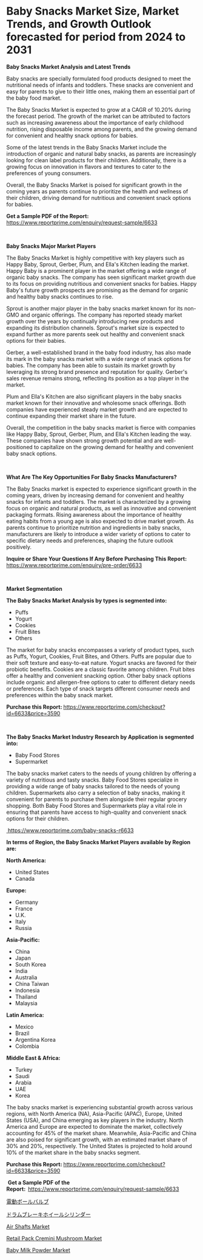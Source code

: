 <p><h1>Baby Snacks Market Size, Market Trends, and Growth Outlook forecasted for period from 2024 to 2031</h1></p><p><strong>Baby Snacks Market Analysis and Latest Trends</strong></p>
<p><p>Baby snacks are specially formulated food products designed to meet the nutritional needs of infants and toddlers. These snacks are convenient and easy for parents to give to their little ones, making them an essential part of the baby food market.</p><p>The Baby Snacks Market is expected to grow at a CAGR of 10.20% during the forecast period. The growth of the market can be attributed to factors such as increasing awareness about the importance of early childhood nutrition, rising disposable income among parents, and the growing demand for convenient and healthy snack options for babies.</p><p>Some of the latest trends in the Baby Snacks Market include the introduction of organic and natural baby snacks, as parents are increasingly looking for clean label products for their children. Additionally, there is a growing focus on innovation in flavors and textures to cater to the preferences of young consumers.</p><p>Overall, the Baby Snacks Market is poised for significant growth in the coming years as parents continue to prioritize the health and wellness of their children, driving demand for nutritious and convenient snack options for babies.</p></p>
<p><strong>Get a Sample PDF of the Report:&nbsp;</strong> <a href="https://www.reportprime.com/enquiry/request-sample/6633">https://www.reportprime.com/enquiry/request-sample/6633</a></p>
<p>&nbsp;</p>
<p><strong>Baby Snacks Major Market Players</strong></p>
<p><p>The Baby Snacks Market is highly competitive with key players such as Happy Baby, Sprout, Gerber, Plum, and Ella's Kitchen leading the market. Happy Baby is a prominent player in the market offering a wide range of organic baby snacks. The company has seen significant market growth due to its focus on providing nutritious and convenient snacks for babies. Happy Baby's future growth prospects are promising as the demand for organic and healthy baby snacks continues to rise.</p><p>Sprout is another major player in the baby snacks market known for its non-GMO and organic offerings. The company has reported steady market growth over the years by continually introducing new products and expanding its distribution channels. Sprout's market size is expected to expand further as more parents seek out healthy and convenient snack options for their babies.</p><p>Gerber, a well-established brand in the baby food industry, has also made its mark in the baby snacks market with a wide range of snack options for babies. The company has been able to sustain its market growth by leveraging its strong brand presence and reputation for quality. Gerber's sales revenue remains strong, reflecting its position as a top player in the market.</p><p>Plum and Ella's Kitchen are also significant players in the baby snacks market known for their innovative and wholesome snack offerings. Both companies have experienced steady market growth and are expected to continue expanding their market share in the future.</p><p>Overall, the competition in the baby snacks market is fierce with companies like Happy Baby, Sprout, Gerber, Plum, and Ella's Kitchen leading the way. These companies have shown strong growth potential and are well-positioned to capitalize on the growing demand for healthy and convenient baby snack options.</p></p>
<p>&nbsp;</p>
<p><strong>What Are The Key Opportunities For Baby Snacks Manufacturers?</strong></p>
<p><p>The Baby Snacks market is expected to experience significant growth in the coming years, driven by increasing demand for convenient and healthy snacks for infants and toddlers. The market is characterized by a growing focus on organic and natural products, as well as innovative and convenient packaging formats. Rising awareness about the importance of healthy eating habits from a young age is also expected to drive market growth. As parents continue to prioritize nutrition and ingredients in baby snacks, manufacturers are likely to introduce a wider variety of options to cater to specific dietary needs and preferences, shaping the future outlook positively.</p></p>
<p><strong>Inquire or Share Your Questions If Any Before Purchasing This Report:</strong> <a href="https://www.reportprime.com/enquiry/pre-order/6633">https://www.reportprime.com/enquiry/pre-order/6633</a></p>
<p>&nbsp;</p>
<p><strong>Market Segmentation</strong></p>
<p><strong>The Baby Snacks Market Analysis by types is segmented into:</strong></p>
<p><ul><li>Puffs</li><li>Yogurt</li><li>Cookies</li><li>Fruit Bites</li><li>Others</li></ul></p>
<p><p>The market for baby snacks encompasses a variety of product types, such as Puffs, Yogurt, Cookies, Fruit Bites, and Others. Puffs are popular due to their soft texture and easy-to-eat nature. Yogurt snacks are favored for their probiotic benefits. Cookies are a classic favorite among children. Fruit bites offer a healthy and convenient snacking option. Other baby snack options include organic and allergen-free options to cater to different dietary needs or preferences. Each type of snack targets different consumer needs and preferences within the baby snack market.</p></p>
<p><strong>Purchase this Report:&nbsp;</strong><a href="https://www.reportprime.com/checkout?id=6633&price=3590">https://www.reportprime.com/checkout?id=6633&price=3590</a></p>
<p>&nbsp;</p>
<p><strong>The Baby Snacks Market Industry Research by Application is segmented into:</strong></p>
<p><ul><li>Baby Food Stores</li><li>Supermarket</li></ul></p>
<p><p>The baby snacks market caters to the needs of young children by offering a variety of nutritious and tasty snacks. Baby Food Stores specialize in providing a wide range of baby snacks tailored to the needs of young children. Supermarkets also carry a selection of baby snacks, making it convenient for parents to purchase them alongside their regular grocery shopping. Both Baby Food Stores and Supermarkets play a vital role in ensuring that parents have access to high-quality and convenient snack options for their children.</p></p>
<p><a href="https://www.reportprime.com/baby-snacks-r6633">&nbsp;https://www.reportprime.com/baby-snacks-r6633</a></p>
<p><strong>In terms of Region, the Baby Snacks Market Players available by Region are:</strong></p>
<p>
    <p> <strong> North America: </strong>
        <ul>
            <li>United States</li>
            <li>Canada</li>
        </ul>
        </p> 
    <p> <strong> Europe: </strong>
        <ul>
            <li>Germany</li>
            <li>France</li>
            <li>U.K.</li>
            <li>Italy</li>
            <li>Russia</li>
        </ul>
        </p> 
    <p> <strong> Asia-Pacific: </strong>
        <ul>
            <li>China</li>
            <li>Japan</li>
            <li>South Korea</li>
            <li>India</li>
            <li>Australia</li>
            <li>China Taiwan</li>
            <li>Indonesia</li>
            <li>Thailand</li>
            <li>Malaysia</li>
        </ul>
        </p> 
    <p> <strong> Latin America: </strong>
        <ul>
            <li>Mexico</li>
            <li>Brazil</li>
            <li>Argentina Korea</li>
            <li>Colombia</li>
        </ul>
        </p> 
    <p> <strong> Middle East & Africa: </strong>
        <ul>
            <li>Turkey</li>
            <li>Saudi</li>
            <li>Arabia</li>
            <li>UAE</li>
            <li>Korea</li>
        </ul>
    </p>
    </p>
<p><p>The baby snacks market is experiencing substantial growth across various regions, with North America (NA), Asia-Pacific (APAC), Europe, United States (USA), and China emerging as key players in the industry. North America and Europe are expected to dominate the market, collectively accounting for 45% of the market share. Meanwhile, Asia-Pacific and China are also poised for significant growth, with an estimated market share of 30% and 20%, respectively. The United States is projected to hold around 10% of the market share in the baby snacks segment.</p></p>
<p><strong>Purchase this Report: </strong><a href="https://www.reportprime.com/checkout?id=6633&price=3590">https://www.reportprime.com/checkout?id=6633&price=3590</a></p>
<p>&nbsp;<strong>Get a Sample PDF of the Report:&nbsp;&nbsp;</strong><a href="https://www.reportprime.com/enquiry/request-sample/6633">https://www.reportprime.com/enquiry/request-sample/6633</a></p>
<p><strong></strong></p>
<p><p><a href="https://github.com/klon646/Market-Research-Report-List-1/blob/main/136014275365.md">電動ボールバルブ</a></p><p><a href="https://github.com/EstaSprer20231/Market-Research-Report-List-1/blob/main/379914575364.md">ドラムブレーキホイールシリンダー</a></p><p><a href="https://issuu.com/reportprime-2/docs/air-shafts-market-size-2030.pptx">Air Shafts Market</a></p><p><a href="https://github.com/angeliabkratze/Market-Research-Report-List-1/blob/main/retail-pack-cremini-mushroom-market.md">Retail Pack Cremini Mushroom Market</a></p><p><a href="https://github.com/EveKerluke2023/Market-Research-Report-List-1/blob/main/baby-milk-powder-market.md">Baby Milk Powder Market</a></p></p>